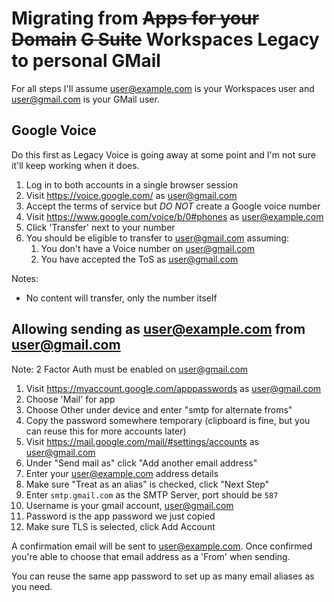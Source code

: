 # Migrating from ~~Apps for your Domain~~ ~~G Suite~~ Workspaces Legacy to personal GMail

For all steps I'll assume user@example.com is your Workspaces user and user@gmail.com is your GMail user.

## Google Voice

Do this first as Legacy Voice is going away at some point and I'm not sure it'll keep working when it does.

1. Log in to both accounts in a single browser session
1. Visit https://voice.google.com/ as user@gmail.com
1. Accept the terms of service but _DO NOT_ create a Google voice number
1. Visit https://www.google.com/voice/b/0#phones as user@example.com
1. Click 'Transfer' next to your number
1. You should be eligible to transfer to user@gmail.com assuming:
    1. You don't have a Voice number on user@gmail.com
    1. You have accepted the ToS as user@gmail.com

Notes:

* No content will transfer, only the number itself

## Allowing sending as user@example.com from user@gmail.com

Note: 2 Factor Auth must be enabled on user@gmail.com

1. Visit https://myaccount.google.com/apppasswords as user@gmail.com
1. Choose 'Mail' for app
1. Choose Other under device and enter "smtp for alternate froms"
1. Copy the password somewhere temporary (clipboard is fine, but you can reuse this for more accounts later)
1. Visit https://mail.google.com/mail/#settings/accounts as user@gmail.com
1. Under "Send mail as" click "Add another email address"
1. Enter your user@example.com address details
1. Make sure "Treat as an alias" is checked, click "Next Step"
1. Enter `smtp.gmail.com` as the SMTP Server, port should be `587`
1. Username is your gmail account, user@gmail.com
1. Password is the app password we just copied
1. Make sure TLS is selected, click Add Account

A confirmation email will be sent to user@example.com.
Once confirmed you're able to choose that email address as a 'From' when sending.

You can reuse the same app password to set up as many email aliases as you need.
